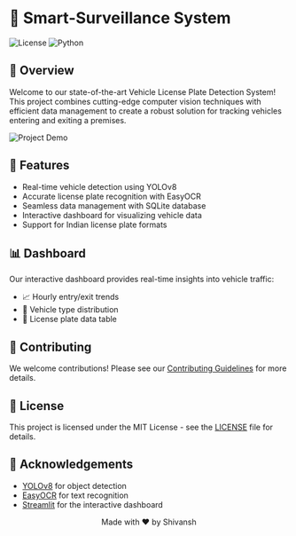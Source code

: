 # 🚗 Smart-Surveillance System

![License](https://img.shields.io/badge/license-MIT-blue.svg)
![Python](https://img.shields.io/badge/python-3.9%2B-blue.svg)

## 🌟 Overview

Welcome to our state-of-the-art Vehicle License Plate Detection System! This project combines cutting-edge computer vision techniques with efficient data management to create a robust solution for tracking vehicles entering and exiting a premises.

![Project Demo](smart-surveillance-system/demo.gif)

## 🚀 Features

- Real-time vehicle detection using YOLOv8
- Accurate license plate recognition with EasyOCR
- Seamless data management with SQLite database
- Interactive dashboard for visualizing vehicle data
- Support for Indian license plate formats

## 📊 Dashboard

Our interactive dashboard provides real-time insights into vehicle traffic:

- 📈 Hourly entry/exit trends
- 🚙 Vehicle type distribution
- 🔢 License plate data table

## 🤝 Contributing

We welcome contributions! Please see our [Contributing Guidelines](CONTRIBUTING.md) for more details.

## 📝 License

This project is licensed under the MIT License - see the [LICENSE](LICENSE) file for details.

## 🙏 Acknowledgements

- [YOLOv8](https://github.com/ultralytics/ultralytics) for object detection
- [EasyOCR](https://github.com/JaidedAI/EasyOCR) for text recognition
- [Streamlit](https://streamlit.io/) for the interactive dashboard



<p align="center">
Made with ❤️ by Shivansh
</p>
